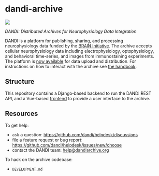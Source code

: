 # dandi-archive

![](https://www.dandiarchive.org/assets/dandi_logo.svg)

*DANDI: Distributed Archives for Neurophysiology Data Integration*

DANDI is a platform for publishing, sharing, and processing neurophysiology data
funded by the [BRAIN Initiative](https://braininitiative.nih.gov/). The archive
accepts cellular neurophysiology data including electrophysiology,
optophysiology, and behavioral time-series, and images from immunostaining
experiments. The platform is [now available](https://dandiarchive.org/) for data
upload and distribution. For instructions on how to interact with the archive
see [the handbook](https://www.dandiarchive.org/handbook/).

## Structure

This repository contains a Django-based backend to run the DANDI REST API, and a
Vue-based [frontend](web/) to provide a user interface to the archive.

## Resources

To get help:
- ask a question: https://github.com/dandi/helpdesk/discussions
- file a feature request or bug report: https://github.com/dandi/helpdesk/issues/new/choose
- contact the DANDI team: help@dandiarchive.org

To hack on the archive codebase:
- [`DEVELOPMENT.md`](DEVELOPMENT.md)
